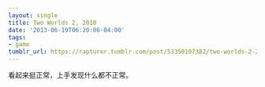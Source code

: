 ```yaml
---
layout: single
title: Two Worlds 2, 2010
date: '2013-06-19T06:20:06-04:00'
tags:
- game
tumblr_url: https://rapturer.tumblr.com/post/53350107382/two-worlds-2-2010
---
```

看起来挺正常，上手发现什么都不正常。

